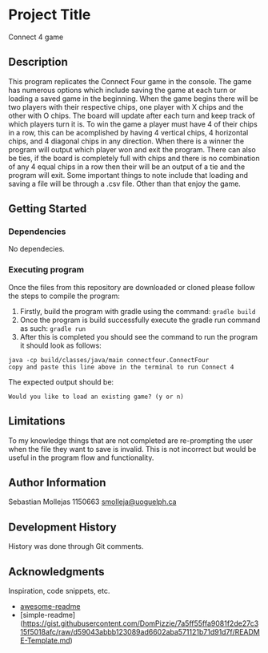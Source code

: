 # Project Title

Connect 4 game

## Description

This program replicates the Connect Four game in the console. The game has numerous options which include saving the game at each turn or loading a saved game
in the beginning. When the game begins there will be two players with their respective chips, one player with X chips and the other with
O chips. The board will update after each turn and keep track of which players turn it is. To win the game a player must have 
4 of their chips in a row, this can be acomplished by having 4 vertical chips, 4 horizontal chips, and 4 diagonal chips in any direction. When 
there is a winner the program will output which player won and exit the program. There can also be ties, if the board is completely full with chips and 
there is no combination of any 4 equal chips in a row then their will be an output of a tie and the program will exit. Some important things to note include that loading and
saving a file will be through a .csv file. Other than that enjoy the game. 

## Getting Started

### Dependencies

No dependecies.

### Executing program

Once the files from this repository are downloaded or cloned please follow the steps to compile the program:

1. Firstly, build the program with gradle using the command:
``` gradle build ```
2. Once the program is build successfully execute the gradle run command as such: 
``` gradle run ```
3. After this is completed you should see the command to run the program it should look as follows:
``` 
java -cp build/classes/java/main connectfour.ConnectFour 
copy and paste this line above in the terminal to run Connect 4
```
The expected output should be: 

```
Would you like to load an existing game? (y or n)
```
## Limitations

To my knowledge things that are not completed are re-prompting the user when the file they want to save
is invalid. This is not incorrect but would be useful in the program flow and functionality.

## Author Information

Sebastian Mollejas
1150663
smolleja@uoguelph.ca

## Development History

History was done through Git comments.

## Acknowledgments

Inspiration, code snippets, etc.
* [awesome-readme](https://github.com/matiassingers/awesome-readme)
* [simple-readme] (https://gist.githubusercontent.com/DomPizzie/7a5ff55ffa9081f2de27c315f5018afc/raw/d59043abbb123089ad6602aba571121b71d91d7f/README-Template.md)



